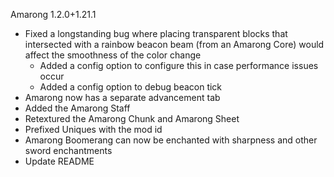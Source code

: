 Amarong 1.2.0+1.21.1
- Fixed a longstanding bug where placing transparent blocks that intersected with a rainbow beacon beam (from an Amarong Core) would affect the smoothness of the color change
  - Added a config option to configure this in case performance issues occur
  - Added a config option to debug beacon tick
- Amarong now has a separate advancement tab
- Added the Amarong Staff
- Retextured the Amarong Chunk and Amarong Sheet
- Prefixed Uniques with the mod id
- Amarong Boomerang can now be enchanted with sharpness and other sword enchantments
- Update README